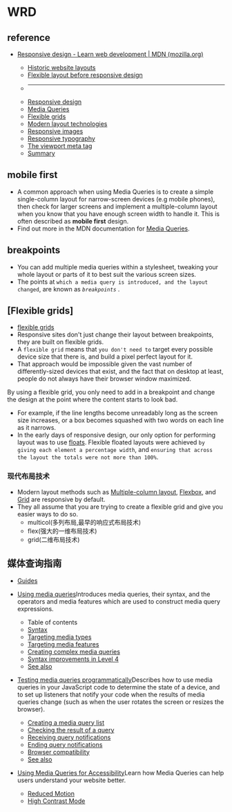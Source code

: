 # WRD

## reference

- [Responsive design - Learn web development | MDN (mozilla.org)](https://developer.mozilla.org/en-US/docs/Learn/CSS/CSS_layout/Responsive_Design)

  * [Historic website layouts](https://developer.mozilla.org/en-US/docs/Learn/CSS/CSS_layout/Responsive_Design#historic_website_layouts)
  * [Flexible layout before responsive design](https://developer.mozilla.org/en-US/docs/Learn/CSS/CSS_layout/Responsive_Design#flexible_layout_before_responsive_design)
  * ---
  * [Responsive design](https://developer.mozilla.org/en-US/docs/Learn/CSS/CSS_layout/Responsive_Design#responsive_design)
  * [Media Queries](https://developer.mozilla.org/en-US/docs/Learn/CSS/CSS_layout/Responsive_Design#media_queries)
  * [Flexible grids](https://developer.mozilla.org/en-US/docs/Learn/CSS/CSS_layout/Responsive_Design#flexible_grids)
  * [Modern layout technologies](https://developer.mozilla.org/en-US/docs/Learn/CSS/CSS_layout/Responsive_Design#modern_layout_technologies)
  * [Responsive images](https://developer.mozilla.org/en-US/docs/Learn/CSS/CSS_layout/Responsive_Design#responsive_images)
  * [Responsive typography](https://developer.mozilla.org/en-US/docs/Learn/CSS/CSS_layout/Responsive_Design#responsive_typography)
  * [The viewport meta tag](https://developer.mozilla.org/en-US/docs/Learn/CSS/CSS_layout/Responsive_Design#the_viewport_meta_tag)
  * [Summary](https://developer.mozilla.org/en-US/docs/Learn/CSS/CSS_layout/Responsive_Design#summary)

## mobile first

* A common approach when using Media Queries is to create a simple single-column layout for narrow-screen devices (e.g mobile phones), then check for larger screens and implement a multiple-column layout when you know that you have enough screen width to handle it. This is often described as **mobile first** design.
* Find out more in the MDN documentation for [Media Queries](https://developer.mozilla.org/en-US/docs/Web/CSS/Media_Queries).

## breakpoints

* You can add multiple media queries within a stylesheet, tweaking your whole layout or parts of it to best suit the various screen sizes.
* The points at `which a media query is introduced, and the layout changed`, are known as  *`breakpoints`* .

## [Flexible grids]

- [flexible grids](https://developer.mozilla.org/en-US/docs/Learn/CSS/CSS_layout/Responsive_Design#flexible_grids "Permalink to Flexible grids")
- Responsive sites don't just change their layout between breakpoints, they are built on flexible grids.
- A `flexible grid` means that `you don't need to` target every possible device size that there is, and build a pixel perfect layout for it.
- That approach would be impossible given the vast number of differently-sized devices that exist, and the fact that on desktop at least, people do not always have their browser window maximized.

By using a flexible grid, you only need to add in a breakpoint and change the design at the point where the content starts to look bad.

- For example, if the line lengths become unreadably long as the screen size increases, or a box becomes squashed with two words on each line as it narrows.
- In the early days of responsive design, our only option for performing layout was to use [floats](https://developer.mozilla.org/en-US/docs/Learn/CSS/CSS_layout/Floats). Flexible floated layouts were achieved `by giving each element a percentage width`, and `ensuring that across the layout the totals were not more than 100%`.

### 现代布局技术

* Modern layout methods such as [Multiple-column layout](https://developer.mozilla.org/en-US/docs/Learn/CSS/CSS_layout/Multiple-column_Layout), [Flexbox](https://developer.mozilla.org/en-US/docs/Learn/CSS/CSS_layout/Flexbox), and [Grid](https://developer.mozilla.org/en-US/docs/Learn/CSS/CSS_layout/Grids) are responsive by default.
* They all assume that you are trying to create a flexible grid and give you easier ways to do so.
  * multicol(多列布局,最早的响应式布局技术)
  * flex(强大的一维布局技术)
  * grid(二维布局技术)

## 媒体查询指南

* [Guides](https://developer.mozilla.org/en-US/docs/Web/CSS/Media_Queries#guides "Permalink to Guides")
* [Using media queries](https://developer.mozilla.org/en-US/docs/Web/CSS/Media_Queries/Using_media_queries)Introduces media queries, their syntax, and the operators and media features which are used to construct media query expressions.

  * Table of contents
  * [Syntax](https://developer.mozilla.org/en-US/docs/Web/CSS/Media_Queries/Using_media_queries#syntax)
  * [Targeting media types](https://developer.mozilla.org/en-US/docs/Web/CSS/Media_Queries/Using_media_queries#targeting_media_types)
  * [Targeting media features](https://developer.mozilla.org/en-US/docs/Web/CSS/Media_Queries/Using_media_queries#targeting_media_features)
  * [Creating complex media queries](https://developer.mozilla.org/en-US/docs/Web/CSS/Media_Queries/Using_media_queries#creating_complex_media_queries)
  * [Syntax improvements in Level 4](https://developer.mozilla.org/en-US/docs/Web/CSS/Media_Queries/Using_media_queries#syntax_improvements_in_level_4)
  * [See also](https://developer.mozilla.org/en-US/docs/Web/CSS/Media_Queries/Using_media_queries#see_also)
* [Testing media queries programmatically](https://developer.mozilla.org/en-US/docs/Web/CSS/Media_Queries/Testing_media_queries)Describes how to use media queries in your JavaScript code to determine the state of a device, and to set up listeners that notify your code when the results of media queries change (such as when the user rotates the screen or resizes the browser).

  * [Creating a media query list](https://developer.mozilla.org/en-US/docs/Web/CSS/Media_Queries/Testing_media_queries#creating_a_media_query_list)
  * [Checking the result of a query](https://developer.mozilla.org/en-US/docs/Web/CSS/Media_Queries/Testing_media_queries#checking_the_result_of_a_query)
  * [Receiving query notifications](https://developer.mozilla.org/en-US/docs/Web/CSS/Media_Queries/Testing_media_queries#receiving_query_notifications)
  * [Ending query notifications](https://developer.mozilla.org/en-US/docs/Web/CSS/Media_Queries/Testing_media_queries#ending_query_notifications)
  * [Browser compatibility](https://developer.mozilla.org/en-US/docs/Web/CSS/Media_Queries/Testing_media_queries#browser_compatibility)
  * [See also](https://developer.mozilla.org/en-US/docs/Web/CSS/Media_Queries/Testing_media_queries#see_also)
* [Using Media Queries for Accessibility](https://developer.mozilla.org/en-US/docs/Web/CSS/Media_Queries/Using_Media_Queries_for_Accessibility)Learn how Media Queries can help users understand your website better.

  - [Reduced Motion](https://developer.mozilla.org/en-US/docs/Web/CSS/Media_Queries/Using_Media_Queries_for_Accessibility#reduced_motion)

  * [High Contrast Mode](https://developer.mozilla.org/en-US/docs/Web/CSS/Media_Queries/Using_Media_Queries_for_Accessibility#high_contrast_mode)
